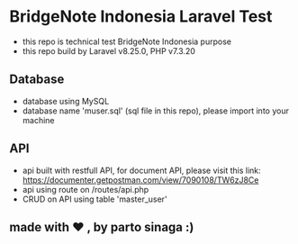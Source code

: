 # BridgeNote Indonesia Laravel Test
- this repo is technical test BridgeNote Indonesia purpose
- this repo build by Laravel v8.25.0, PHP v7.3.20

## Database
- database using MySQL
- database name 'muser.sql' (sql file in this repo), please import into your machine

## API
- api built with restfull API, for document API, please visit this link: https://documenter.getpostman.com/view/7090108/TW6zJ8Ce
- api using route on /routes/api.php
- CRUD on API using table 'master_user'

## made with ❤ , by parto sinaga :)
